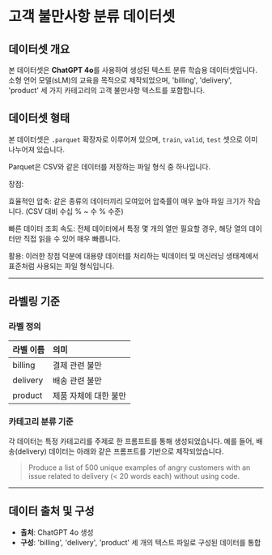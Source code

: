 # 고객 불만사항 분류 데이터셋
## **데이터셋 개요**

본 데이터셋은 **ChatGPT 4o**를 사용하여 생성된 텍스트 분류 학습용 데이터셋입니다. 소형 언어 모델(sLM)의 교육을 목적으로 제작되었으며, 'billing', 'delivery', 'product' 세 가지 카테고리의 고객 불만사항 텍스트를 포함합니다.

## **데이터셋 형태**

본 데이터셋은 `.parquet` 확장자로 이루어져 있으며, `train`, `valid`, `test` 셋으로 이미 나누어져 있습니다.

Parquet은 CSV와 같은 데이터를 저장하는 파일 형식 중 하나입니다.

장점:

효율적인 압축: 같은 종류의 데이터끼리 모여있어 압축률이 매우 높아 파일 크기가 작습니다. (CSV 대비 수십 % ~ 수 % 수준)

빠른 데이터 조회 속도: 전체 데이터에서 특정 몇 개의 열만 필요할 경우, 해당 열의 데이터만 직접 읽을 수 있어 매우 빠릅니다.

활용: 이러한 장점 덕분에 대용량 데이터를 처리하는 빅데이터 및 머신러닝 생태계에서 표준처럼 사용되는 파일 형식입니다.

---

## **라벨링 기준**

### **라벨 정의**

| 라벨 이름 | 의미 |
| :--- | :--- |
| billing | 결제 관련 불만 |
| delivery | 배송 관련 불만 |
| product | 제품 자체에 대한 불만 |

### **카테고리 분류 기준**

각 데이터는 특정 카테고리를 주제로 한 프롬프트를 통해 생성되었습니다. 예를 들어, 배송(delivery) 데이터는 아래와 같은 프롬프트를 기반으로 제작되었습니다.

> Produce a list of 500 unique examples of angry customers with an issue related to delivery (< 20 words each) without using code.

---

## **데이터 출처 및 구성**

-   **출처**: ChatGPT 4o 생성
-   **구성**: 'billing', 'delivery', 'product' 세 개의 텍스트 파일로 구성된 데이터를 통합
